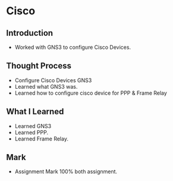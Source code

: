 # Cisco
 
## Introduction

- Worked with GNS3 to configure Cisco Devices.

## Thought Process

- Configure Cisco Devices GNS3
- Learned what GNS3 was.
- Learned how to configure cisco device for PPP & Frame Relay


## What I Learned

- Learned GNS3
- Learned PPP. 
- Learned Frame Relay.

## Mark

- Assignment Mark 100% both assignment.
